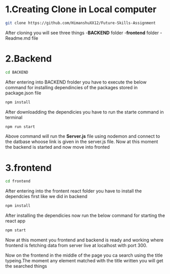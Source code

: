 # 1.Creating Clone in Local computer

```bash
git clone https://github.com/HimanshuXX12/Future-Skills-Assignment
```

After cloning you will see three things -**BACKEND** folder -**frontend** folder
-Readme.md file

# 2.Backend

```bash
cd BACKEND
```

After entering into BACKEND frolder you have to execute the below command for installing dependincies of the packages stored in package.json file

```bash
npm install
```

After downloadding the dependicies you have to run the starte command in terminal

```bash
npm run start
```

Above command will run the **Server.js** file using nodemon and connect to the datbase whoose link is given in the server.js file.
Now at this moment the backend is started and now move into fronted

# 3.frontend

```bash
cd frontend
```

After entering into the frontent react folder you have to install the dependcies first like we did in backend

```bash
npm install
```

After installing the dependicies now run the below command for starting the react app

```bash
npm start
```

Now at this moment you frontend and backend is ready and working where frontend is fetching data from server live at localhost with port 300.

Now on the frontend in the middle of the page you ca search using the title typeing.The moment any element matched with the title written you will get the searched things
